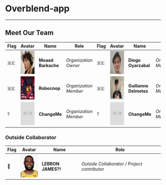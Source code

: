 # Overblend-app
---

## Meet Our Team

| Flag | Avatar | Name | Role | Flag | Avatar | Name | Role |
|---|---|---|---|---|---|---|---|
| 🇧🇪 | <img src="https://github.com/Overblend-app/.github/blob/main/images/Moaad.png" height="75px" alt="Image unavailable"> | **Moaad Barkache** | *Organization Owner* | 🇧🇪 | <img src="https://github.com/Overblend-app/.github/blob/main/images/TUMASMITENVUAHAHA.png" height="75px" alt="Image unavailable"> | **Diego Oyarzabal** | *Organization Member* |
| 🇧🇪 | <img src="https://github.com/BelgiansDev/.github/blob/main/images/MillieRobo.png" height="75px" alt="Image unavailable"> | **Robocnop** | *Organization Member* | 🇧🇪 | <img src="https://github.com/Overblend-app/.github/blob/main/images/GuiliannoMwahMwah.jpg" height="75px" alt="Image unavailable"> | **Guilianno Delmetez** | *Organization Member* |
| ? | <img src="https://github.com/Overblend-app/.github/blob/main/images/placeholder.png" height="75px" alt="Image unavailable"> | **ChangeMe** | *Organization Member* | ? | <img src="https://github.com/Overblend-app/.github/blob/main/images/placeholder.png" height="75px" alt="Image unavailable"> | **ChangeMe** | *Organization Member* |

### Outside Collaborator

| Flag | Avatar | Name | Role |
|---|---|---|---|
| 🗿 | <img src="https://github.com/Overblend-app/.github/blob/main/images/default.png" height="75px" alt="Image unavailable"> | **LEBRON JAMES?!** | *Outside Collaborator / Project contributor* |
